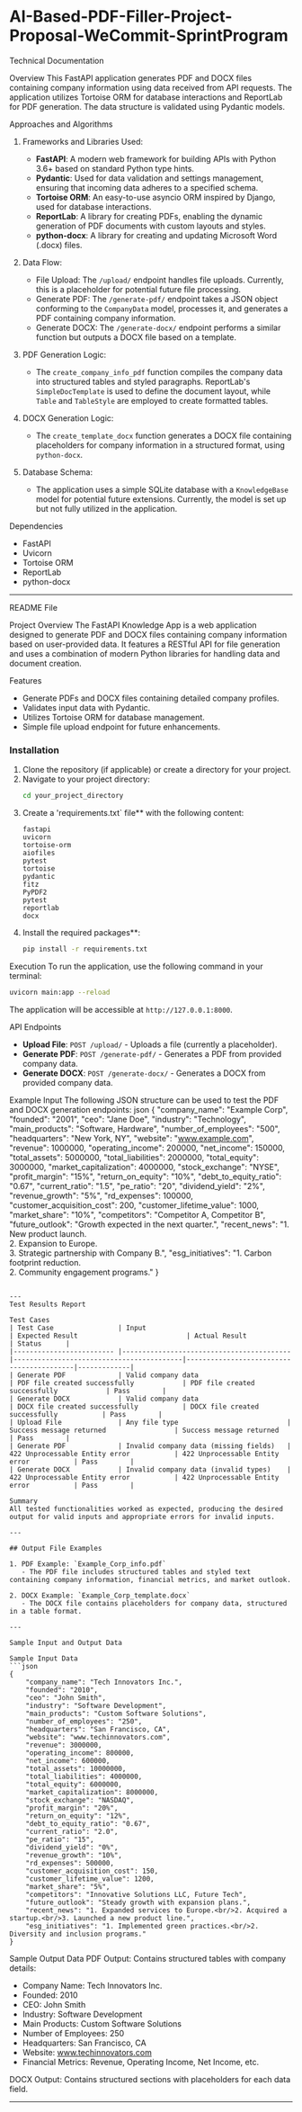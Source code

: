 # AI-Based-PDF-Filler-Project-Proposal-WeCommit-SprintProgram

Technical Documentation

Overview
This FastAPI application generates PDF and DOCX files containing company information using data received from API requests. The application utilizes Tortoise ORM for database interactions and ReportLab for PDF generation. The data structure is validated using Pydantic models.

Approaches and Algorithms

1. Frameworks and Libraries Used:
   - **FastAPI**: A modern web framework for building APIs with Python 3.6+ based on standard Python type hints.
   - **Pydantic**: Used for data validation and settings management, ensuring that incoming data adheres to a specified schema.
   - **Tortoise ORM**: An easy-to-use asyncio ORM inspired by Django, used for database interactions.
   - **ReportLab**: A library for creating PDFs, enabling the dynamic generation of PDF documents with custom layouts and styles.
   - **python-docx**: A library for creating and updating Microsoft Word (.docx) files.

2. Data Flow:
   - File Upload: The `/upload/` endpoint handles file uploads. Currently, this is a placeholder for potential future file processing.
   - Generate PDF: The `/generate-pdf/` endpoint takes a JSON object conforming to the `CompanyData` model, processes it, and generates a PDF containing company information.
   - Generate DOCX: The `/generate-docx/` endpoint performs a similar function but outputs a DOCX file based on a template.

3. PDF Generation Logic:
   - The `create_company_info_pdf` function compiles the company data into structured tables and styled paragraphs. ReportLab's `SimpleDocTemplate` is used to define the document layout, while `Table` and `TableStyle` are employed to create formatted tables.

4. DOCX Generation Logic:
   - The `create_template_docx` function generates a DOCX file containing placeholders for company information in a structured format, using `python-docx`.

5. Database Schema:
   - The application uses a simple SQLite database with a `KnowledgeBase` model for potential future extensions. Currently, the model is set up but not fully utilized in the application.

Dependencies
- FastAPI
- Uvicorn
- Tortoise ORM
- ReportLab
- python-docx

---

README File

Project Overview
The FastAPI Knowledge App is a web application designed to generate PDF and DOCX files containing company information based on user-provided data. It features a RESTful API for file generation and uses a combination of modern Python libraries for handling data and document creation.

Features
- Generate PDFs and DOCX files containing detailed company profiles.
- Validates input data with Pydantic.
- Utilizes Tortoise ORM for database management.
- Simple file upload endpoint for future enhancements.

### Installation
1. Clone the repository (if applicable) or create a directory for your project.
2. Navigate to your project directory:
   ```bash
   cd your_project_directory
   ```
3. Create a 'requirements.txt` file** with the following content:
   ```
   fastapi
   uvicorn
   tortoise-orm
   aiofiles
   pytest
   tortoise
   pydantic
   fitz
   PyPDF2
   pytest
   reportlab
   docx
   ```
4. Install the required packages**:
   ```bash
   pip install -r requirements.txt
   ```

Execution
To run the application, use the following command in your terminal:
```bash
uvicorn main:app --reload
```
The application will be accessible at `http://127.0.0.1:8000`.

API Endpoints
- **Upload File**: `POST /upload/` - Uploads a file (currently a placeholder).
- **Generate PDF**: `POST /generate-pdf/` - Generates a PDF from provided company data.
- **Generate DOCX**: `POST /generate-docx/` - Generates a DOCX from provided company data.

Example Input
The following JSON structure can be used to test the PDF and DOCX generation endpoints:
json
{
    "company_name": "Example Corp",
    "founded": "2001",
    "ceo": "Jane Doe",
    "industry": "Technology",
    "main_products": "Software, Hardware",
    "number_of_employees": "500",
    "headquarters": "New York, NY",
    "website": "www.example.com",
    "revenue": 1000000,
    "operating_income": 200000,
    "net_income": 150000,
    "total_assets": 5000000,
    "total_liabilities": 2000000,
    "total_equity": 3000000,
    "market_capitalization": 4000000,
    "stock_exchange": "NYSE",
    "profit_margin": "15%",
    "return_on_equity": "10%",
    "debt_to_equity_ratio": "0.67",
    "current_ratio": "1.5",
    "pe_ratio": "20",
    "dividend_yield": "2%",
    "revenue_growth": "5%",
    "rd_expenses": 100000,
    "customer_acquisition_cost": 200,
    "customer_lifetime_value": 1000,
    "market_share": "10%",
    "competitors": "Competitor A, Competitor B",
    "future_outlook": "Growth expected in the next quarter.",
    "recent_news": "1. New product launch.<br/>2. Expansion to Europe.<br/>3. Strategic partnership with Company B.",
    "esg_initiatives": "1. Carbon footprint reduction.<br/>2. Community engagement programs."
}
```

---
Test Results Report

Test Cases
| Test Case                | Input                                    | Expected Result                           | Actual Result                             | Status      |
|------------------------- |------------------------------------------|------------------------------------------|------------------------------------------|-------------|
| Generate PDF             | Valid company data                       | PDF file created successfully            | PDF file created successfully            | Pass        |
| Generate DOCX            | Valid company data                       | DOCX file created successfully           | DOCX file created successfully           | Pass        |
| Upload File              | Any file type                           | Success message returned                 | Success message returned                 | Pass        |
| Generate PDF             | Invalid company data (missing fields)   | 422 Unprocessable Entity error           | 422 Unprocessable Entity error           | Pass        |
| Generate DOCX            | Invalid company data (invalid types)    | 422 Unprocessable Entity error           | 422 Unprocessable Entity error           | Pass        |

Summary
All tested functionalities worked as expected, producing the desired output for valid inputs and appropriate errors for invalid inputs.

---

## Output File Examples

1. PDF Example: `Example_Corp_info.pdf`
   - The PDF file includes structured tables and styled text containing company information, financial metrics, and market outlook.

2. DOCX Example: `Example_Corp_template.docx`
   - The DOCX file contains placeholders for company data, structured in a table format.

---

Sample Input and Output Data

Sample Input Data
```json
{
    "company_name": "Tech Innovators Inc.",
    "founded": "2010",
    "ceo": "John Smith",
    "industry": "Software Development",
    "main_products": "Custom Software Solutions",
    "number_of_employees": "250",
    "headquarters": "San Francisco, CA",
    "website": "www.techinnovators.com",
    "revenue": 3000000,
    "operating_income": 800000,
    "net_income": 600000,
    "total_assets": 10000000,
    "total_liabilities": 4000000,
    "total_equity": 6000000,
    "market_capitalization": 8000000,
    "stock_exchange": "NASDAQ",
    "profit_margin": "20%",
    "return_on_equity": "12%",
    "debt_to_equity_ratio": "0.67",
    "current_ratio": "2.0",
    "pe_ratio": "15",
    "dividend_yield": "0%",
    "revenue_growth": "10%",
    "rd_expenses": 500000,
    "customer_acquisition_cost": 150,
    "customer_lifetime_value": 1200,
    "market_share": "5%",
    "competitors": "Innovative Solutions LLC, Future Tech",
    "future_outlook": "Steady growth with expansion plans.",
    "recent_news": "1. Expanded services to Europe.<br/>2. Acquired a startup.<br/>3. Launched a new product line.",
    "esg_initiatives": "1. Implemented green practices.<br/>2. Diversity and inclusion programs."
}
```

Sample Output Data
PDF Output: Contains structured tables with company details:
- Company Name: Tech Innovators Inc.
- Founded: 2010
- CEO: John Smith
- Industry: Software Development
- Main Products: Custom Software Solutions
- Number of Employees: 250
- Headquarters: San Francisco, CA
- Website: www.techinnovators.com
- Financial Metrics: Revenue, Operating Income, Net Income, etc.

DOCX Output: Contains structured sections with placeholders for each data field.

---

